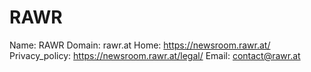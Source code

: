 
# RAWR

Name: RAWR
Domain: rawr.at
Home: https://newsroom.rawr.at/
Privacy_policy: https://newsroom.rawr.at/legal/
Email: contact@rawr.at
